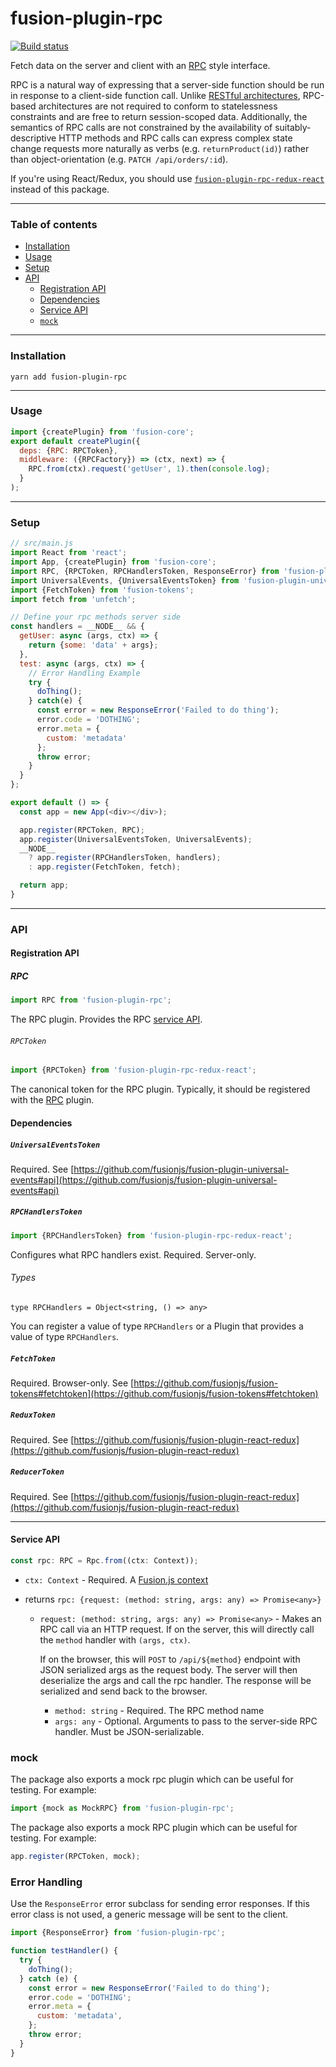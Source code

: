 # fusion-plugin-rpc

[![Build status](https://badge.buildkite.com/5165e82185b13861275cd0a69f29c2a13bc66dfb9461ee4af5.svg?branch=master)](https://buildkite.com/uberopensource/fusion-plugin-rpc)

Fetch data on the server and client with an
[RPC](https://en.wikipedia.org/wiki/Remote_procedure_call) style interface.

RPC is a natural way of expressing that a server-side function should be run in
response to a client-side function call. Unlike
[RESTful architectures](https://en.wikipedia.org/wiki/Representational_state_transfer),
RPC-based architectures are not required to conform to statelessness constraints
and are free to return session-scoped data. Additionally, the semantics of RPC
calls are not constrained by the availability of suitably-descriptive HTTP
methods and RPC calls can express complex state change requests more naturally
as verbs (e.g. `returnProduct(id)`) rather than object-orientation (e.g.
`PATCH /api/orders/:id`).

If you're using React/Redux, you should use
[`fusion-plugin-rpc-redux-react`](https://github.com/fusionjs/fusion-plugin-rpc-redux-react)
instead of this package.

---

### Table of contents

* [Installation](#installation)
* [Usage](#usage)
* [Setup](#setup)
* [API](#api)
  * [Registration API](#registration-api)
  * [Dependencies](#dependencies)
  * [Service API](#service-api)
  * [`mock`](#mock)

---

### Installation

```
yarn add fusion-plugin-rpc
```

---

### Usage

```js
import {createPlugin} from 'fusion-core';
export default createPlugin({
  deps: {RPC: RPCToken},
  middleware: ({RPCFactory}) => (ctx, next) => {
    RPC.from(ctx).request('getUser', 1).then(console.log);
  }
);
```

---

### Setup

```js
// src/main.js
import React from 'react';
import App, {createPlugin} from 'fusion-core';
import RPC, {RPCToken, RPCHandlersToken, ResponseError} from 'fusion-plugin-rpc';
import UniversalEvents, {UniversalEventsToken} from 'fusion-plugin-universal-events';
import {FetchToken} from 'fusion-tokens';
import fetch from 'unfetch';

// Define your rpc methods server side
const handlers = __NODE__ && {
  getUser: async (args, ctx) => {
    return {some: 'data' + args};
  },
  test: async (args, ctx) => {
    // Error Handling Example
    try {
      doThing();
    } catch(e) {
      const error = new ResponseError('Failed to do thing');
      error.code = 'DOTHING';
      error.meta = {
        custom: 'metadata'
      };
      throw error;
    }
  }
};

export default () => {
  const app = new App(<div></div>);

  app.register(RPCToken, RPC);
  app.register(UniversalEventsToken, UniversalEvents);
  __NODE__
    ? app.register(RPCHandlersToken, handlers);
    : app.register(FetchToken, fetch);

  return app;
}
```

---

### API

#### Registration API

##### RPC

```js
import RPC from 'fusion-plugin-rpc';
```

The RPC plugin. Provides the RPC [service API](#service-api).

###### `RPCToken`

```js
import {RPCToken} from 'fusion-plugin-rpc-redux-react';
```

The canonical token for the RPC plugin. Typically, it should be registered with
the [RPC](#rpc) plugin.

#### Dependencies

##### `UniversalEventsToken`

Required. See
[https://github.com/fusionjs/fusion-plugin-universal-events#api](https://github.com/fusionjs/fusion-plugin-universal-events#api)

##### `RPCHandlersToken`

```js
import {RPCHandlersToken} from 'fusion-plugin-rpc-redux-react';
```

Configures what RPC handlers exist. Required. Server-only.

###### Types

```flow
type RPCHandlers = Object<string, () => any>
```

You can register a value of type `RPCHandlers` or a Plugin that provides a value
of type `RPCHandlers`.

##### `FetchToken`

Required. Browser-only. See
[https://github.com/fusionjs/fusion-tokens#fetchtoken](https://github.com/fusionjs/fusion-tokens#fetchtoken)

##### `ReduxToken`

Required. See
[https://github.com/fusionjs/fusion-plugin-react-redux](https://github.com/fusionjs/fusion-plugin-react-redux)

##### `ReducerToken`

Required. See
[https://github.com/fusionjs/fusion-plugin-react-redux](https://github.com/fusionjs/fusion-plugin-react-redux)

---

#### Service API

```js
const rpc: RPC = Rpc.from((ctx: Context));
```

* `ctx: Context` - Required. A
  [Fusion.js context](https://github.com/fusionjs/fusion-core#context)
* returns `rpc: {request: (method: string, args: any) => Promise<any>}`

  * `request: (method: string, args: any) => Promise<any>` - Makes an RPC call
    via an HTTP request. If on the server, this will directly call the `method`
    handler with `(args, ctx)`.

    If on the browser, this will `POST` to `/api/${method}` endpoint with JSON
    serialized args as the request body. The server will then deserialize the
    args and call the rpc handler. The response will be serialized and send back
    to the browser.

    * `method: string` - Required. The RPC method name
    * `args: any` - Optional. Arguments to pass to the server-side RPC handler.
      Must be JSON-serializable.

### mock

The package also exports a mock rpc plugin which can be useful for testing. For
example:

```js
import {mock as MockRPC} from 'fusion-plugin-rpc';
```

The package also exports a mock RPC plugin which can be useful for testing. For
example:

```js
app.register(RPCToken, mock);
```

### Error Handling

Use the `ResponseError` error subclass for sending error responses. If this
error class is not used, a generic message will be sent to the client.

```js
import {ResponseError} from 'fusion-plugin-rpc';

function testHandler() {
  try {
    doThing();
  } catch (e) {
    const error = new ResponseError('Failed to do thing');
    error.code = 'DOTHING';
    error.meta = {
      custom: 'metadata',
    };
    throw error;
  }
}
```
